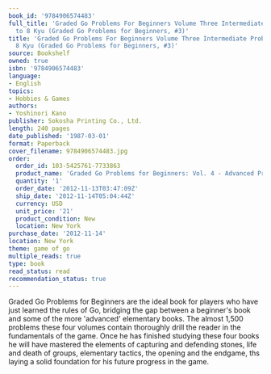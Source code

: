 ```yaml
---
book_id: '9784906574483'
full_title: 'Graded Go Problems For Beginners Volume Three Intermediate Problems 15
  to 8 Kyu (Graded Go Problems for Beginners, #3)'
title: 'Graded Go Problems For Beginners Volume Three Intermediate Problems 15 to
  8 Kyu (Graded Go Problems for Beginners, #3)'
source: Bookshelf
owned: true
isbn: '9784906574483'
language:
- English
topics:
- Hobbies & Games
authors:
- Yoshinori Kano
publisher: Sokosha Printing Co., Ltd.
length: 240 pages
date_published: '1987-03-01'
format: Paperback
cover_filename: 9784906574483.jpg
order:
  order_id: 103-5425761-7733863
  product_name: 'Graded Go Problems for Beginners: Vol. 4 - Advanced Problems'
  quantity: '1'
  order_date: '2012-11-13T03:47:09Z'
  ship_date: '2012-11-14T05:04:44Z'
  currency: USD
  unit_price: '21'
  product_condition: New
  location: New York
purchase_date: '2012-11-14'
location: New York
theme: game of go
multiple_reads: true
type: book
read_status: read
recommendation_status: true
---
```

Graded Go Problems for Beginners are the ideal book for players who have just learned the rules of Go, bridging the gap between a beginner's book and some of the more 'advanced' elementary books.
The almost 1,500 problems these four volumes contain thoroughly drill the reader in the fundamentals of the game. Once he has finished studying these four books he will have mastered the elements of capturing and defending stones, life and death of groups, elementary tactics, the opening and the endgame, ths laying a solid foundation for his future progress in the game.
